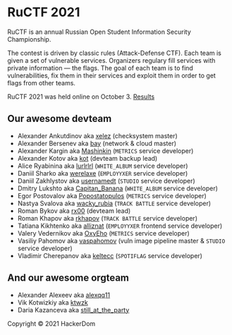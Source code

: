 # RuCTF 2021

RuCTF is an annual Russian Open Student Information Security Championship.

The contest is driven by classic rules (Attack-Defense CTF). Each team is given a set of vulnerable services. Organizers regulary fill services with private information — the flags. The goal of each team is to find vulnerabilities, fix them in their services and exploit them in order to get flags from other teams.

RuCTF 2021 was held online on October 3. [Results](https://ructf.org/results.html)

## Our awesome devteam

- Alexander Ankutdinov aka [xelez](https://github.com/xelez) (checksystem master)
- Alexander Bersenev aka [bay](https://github.com/alexbers) (network & cloud master)
- Alexander Kargin aka [Mashinkin](https://github.com/AlexanderKargin) (```METRICS``` service developer)
- Alexander Kotov aka [kot](https://github.com/kot) (devteam backup lead)
- Alice Ryabinina aka [lurlrlrl](https://github.com/lurlrlrl) (```WHITE_ALBUM``` service developer)
- Daniil Sharko aka [werelaxe](https://github.com/werelaxe) (```EMPLOYYXER``` service developer)
- Daniil Zakhlystov aka [usernamedt](https://github.com/usernamedt) (```STUDIO``` service developer)
- Dmitry Lukshto aka [Capitan_Banana](https://github.com/capitanbanana) (```WHITE_ALBUM``` service developer)
- Egor Postovalov aka [Popostatopulos](https://github.com/Popostatopulos) (```METRICS``` service developer)
- Nastya Svalova aka [wacky_rubia](https://github.com/SvalovaNastya) (```TRACK BATTLE``` service developer)
- Roman Bykov aka [rx00](https://github.com/rx00) (devteam lead)
- Roman Khapov aka [rkhapov](https://github.com/rkhapov) (```TRACK BATTLE``` service developer)
- Tatiana Kikhtenko aka [alliznat](https://github.com/pornoiya) (```EMPLOYYXER``` frontend service developer)
- Valery Vedernikov aka [OxyEho](https://github.com/OxyEho) (```METRICS``` service developer)
- Vasiliy Pahomov aka [vaspahomov](https://github.com/vaspahomov) (vuln image pipeline master & ```STUDIO``` service developer)
- Vladimir Cherepanov aka [keltecc](https://github.com/keltecc) (```SPOTIFLAG``` service developer)

## And our awesome orgteam

- Alexander Alexeev aka [alexqq11](https://github.com/alexqq11)
- Vik Kotwizkiy aka [ktwzk](https://github.com/ktwzk)
- Daria Kazanceva aka [still_at_the_party](https://github.com/stillattheparty)

Copyright © 2021 HackerDom
